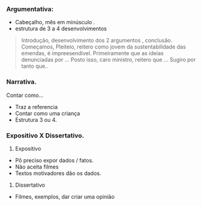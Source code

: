 ### Argumentativa: 
- Cabeçalho, mês em minúsculo .
- estrutura de 3 a 4 desenvolvimentos 
> Introdução, desenvolvimento dos 2 argumentos , conclusão. 
	 Começamos, Pleiteio, reitero como jovem da sustentabilidade das emendas, é impreesendivel. 
		 Primeiramente que as ideias denunciadas por ... 
		 Posto isso, caro ministro, reitero que ... Sugiro por tanto que..

### Narrativa. 
 Contar como... 
 - Traz a referencia
 - Contar como uma criança 
 - Estrutura 3 ou 4. 

### Expositivo X Dissertativo. 

1) Expositivo 
- Pô preciso expor dados / fatos. 
- Não aceita filmes 
- Textos motivadores dão os dados. 
1) Dissertativo
- Filmes, exemplos, dar criar uma opinião 


